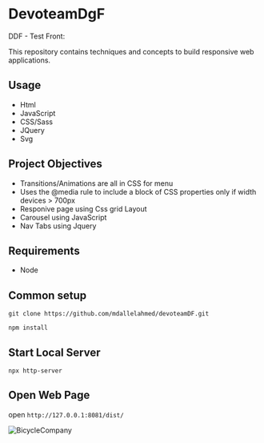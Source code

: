 # DevoteamDgF
DDF - Test Front:

This repository contains techniques and concepts to build responsive web applications.

## Usage

- Html
- JavaScript
- CSS/Sass
- JQuery
- Svg

## Project Objectives

- Transitions/Animations are all in CSS for menu
- Uses the @media rule to include a block of CSS properties only if width devices > 700px
- Responive page using Css grid Layout
- Carousel using JavaScript
- Nav Tabs using Jquery 

## Requirements
- Node

## Common setup

```git clone https://github.com/mdallelahmed/devoteamDF.git```

```npm install```

## Start Local Server

```npx http-server```

## Open Web Page 

open ```http://127.0.0.1:8081/dist/```

![BicycleCompany](https://github.com/mdallelahmed/DevoteamDgF/blob/master/BicycleCompany.png)


